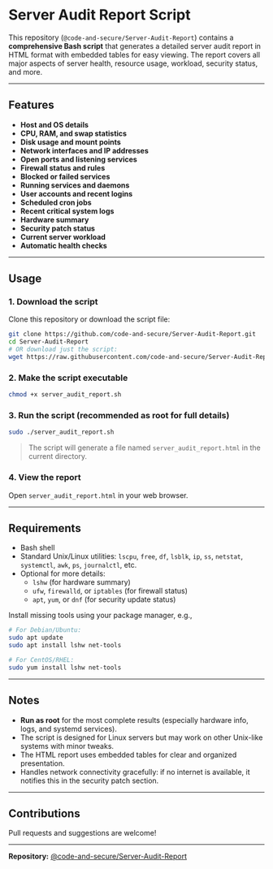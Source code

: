 # Server Audit Report Script

This repository (`@code-and-secure/Server-Audit-Report`) contains a **comprehensive Bash script** that generates a detailed server audit report in HTML format with embedded tables for easy viewing. The report covers all major aspects of server health, resource usage, workload, security status, and more.

---

## Features

- **Host and OS details**
- **CPU, RAM, and swap statistics**
- **Disk usage and mount points**
- **Network interfaces and IP addresses**
- **Open ports and listening services**
- **Firewall status and rules**
- **Blocked or failed services**
- **Running services and daemons**
- **User accounts and recent logins**
- **Scheduled cron jobs**
- **Recent critical system logs**
- **Hardware summary**
- **Security patch status**
- **Current server workload**
- **Automatic health checks**

---

## Usage

### 1. Download the script

Clone this repository or download the script file:

```bash
git clone https://github.com/code-and-secure/Server-Audit-Report.git
cd Server-Audit-Report
# OR download just the script:
wget https://raw.githubusercontent.com/code-and-secure/Server-Audit-Report/main/server_audit_report.sh
```

### 2. Make the script executable

```bash
chmod +x server_audit_report.sh
```

### 3. Run the script (recommended as root for full details)

```bash
sudo ./server_audit_report.sh
```

> The script will generate a file named `server_audit_report.html` in the current directory.

### 4. View the report

Open `server_audit_report.html` in your web browser.

---

## Requirements

- Bash shell
- Standard Unix/Linux utilities: `lscpu`, `free`, `df`, `lsblk`, `ip`, `ss`, `netstat`, `systemctl`, `awk`, `ps`, `journalctl`, etc.
- Optional for more details:  
  - `lshw` (for hardware summary)  
  - `ufw`, `firewalld`, or `iptables` (for firewall status)  
  - `apt`, `yum`, or `dnf` (for security update status)  

Install missing tools using your package manager, e.g.,

```bash
# For Debian/Ubuntu:
sudo apt update
sudo apt install lshw net-tools

# For CentOS/RHEL:
sudo yum install lshw net-tools
```

---

## Notes

- **Run as root** for the most complete results (especially hardware info, logs, and systemd services).
- The script is designed for Linux servers but may work on other Unix-like systems with minor tweaks.
- The HTML report uses embedded tables for clear and organized presentation.
- Handles network connectivity gracefully: if no internet is available, it notifies this in the security patch section.

---

## Contributions

Pull requests and suggestions are welcome!

---

**Repository:** [@code-and-secure/Server-Audit-Report](https://github.com/code-and-secure/Server-Audit-Report)
